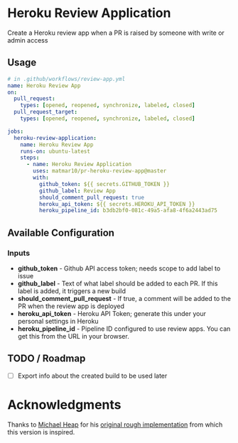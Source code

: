 # Heroku Review Application

Create a Heroku review app when a PR is raised by someone with write or admin access

## Usage

```yaml
# in .github/workflows/review-app.yml
name: Heroku Review App
on:
  pull_request:
    types: [opened, reopened, synchronize, labeled, closed]
  pull_request_target:
    types: [opened, reopened, synchronize, labeled, closed]

jobs:
  heroku-review-application:
    name: Heroku Review App
    runs-on: ubuntu-latest
    steps:
      - name: Heroku Review Application
        uses: matmar10/pr-heroku-review-app@master
        with:
          github_token: ${{ secrets.GITHUB_TOKEN }}
          github_label: Review App
          should_comment_pull_request: true
          heroku_api_token: ${{ secrets.HEROKU_API_TOKEN }}
          heroku_pipeline_id: b3db2bf0-081c-49a5-afa8-4f6a2443ad75
```

## Available Configuration

### Inputs

- **github_token** - Github API access token; needs scope to add label to issue
- **github_label** - Text of what label should be added to each PR. If this label is added, it triggers a new build
- **should_comment_pull_request** - If true, a comment will be added to the PR when the review app is deployed
- **heroku_api_token** - Heroku API Token; generate this under your personal settings in Heroku
- **heroku_pipeline_id** - Pipeline ID configured to use review apps. You can get this from the URL in your browser.

## TODO / Roadmap

- [ ] Export info about the created build to be used later

# Acknowledgments

Thanks to [Michael Heap](https://github.com/mheap) for his [original rough implementation](https://github.com/mheap/github-action-pr-heroku-review-app) from which this version is inspired.
